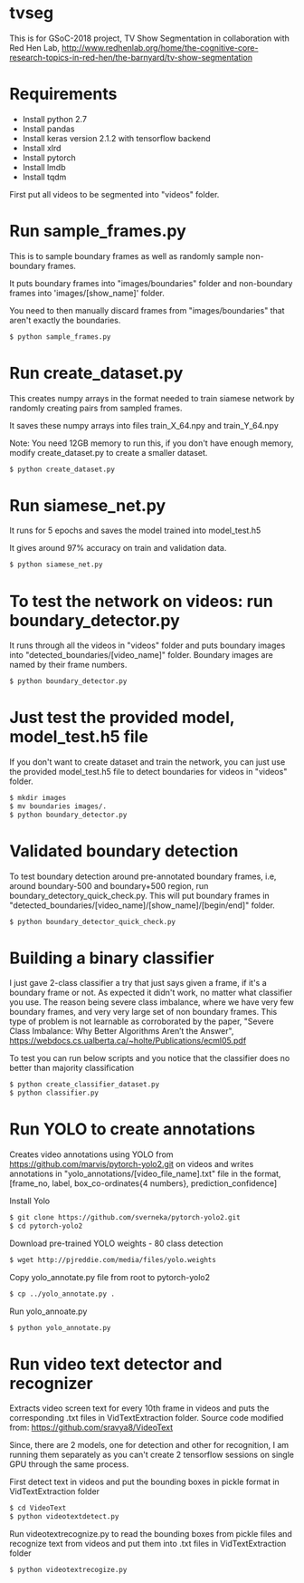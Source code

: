# tvseg

This is for GSoC-2018 project, TV Show Segmentation in collaboration with Red Hen Lab, http://www.redhenlab.org/home/the-cognitive-core-research-topics-in-red-hen/the-barnyard/tv-show-segmentation

# Requirements
- Install python 2.7
- Install pandas
- Install keras version 2.1.2 with tensorflow backend
- Install xlrd
- Install pytorch
- Install lmdb
- Install tqdm


First put all videos to be segmented into "videos" folder.

# Run sample_frames.py
This is to sample boundary frames as well as randomly sample non-boundary frames.

It puts boundary frames into "images/boundaries" folder and non-boundary frames into 'images/[show_name]' folder.

You need to then manually discard frames from "images/boundaries" that aren't exactly the boundaries.

```bash
$ python sample_frames.py
```

# Run create_dataset.py
This creates numpy arrays in the format needed to train siamese network by randomly creating pairs from sampled frames.

It saves these numpy arrays into files train_X_64.npy and train_Y_64.npy

Note: You need 12GB memory to run this, if you don't have enough memory, modify create_dataset.py to create a smaller dataset.

```bash
$ python create_dataset.py
```

# Run siamese_net.py
It runs for 5 epochs and saves the model trained into model_test.h5

It gives around 97% accuracy on train and validation data.

```bash
$ python siamese_net.py
```

# To test the network on videos:  run boundary_detector.py
It runs through all the videos in "videos" folder and puts boundary images into "detected_boundaries/[video_name]" folder.
Boundary images are named by their frame numbers.

```bash
$ python boundary_detector.py
```

# Just test the provided model, model_test.h5 file
If you don't want to create dataset and train the network, you can just use the provided model_test.h5 file to detect boundaries for videos in "videos" folder.

```bash
$ mkdir images
$ mv boundaries images/.
$ python boundary_detector.py
```

# Validated boundary detection
To test boundary detection around pre-annotated boundary frames, i.e, around boundary-500 and boundary+500 region, run boundary_detectory_quick_check.py. This will put boundary frames in "detected_boundaries/[video_name]/[show_name]/[begin/end]" folder.

```bash
$ python boundary_detector_quick_check.py
```



# Building a binary classifier
I just gave 2-class classifier a try that just says given a frame, if it's a boundary frame or not. As expected it didn't work, no matter what classifier you use.
The reason being severe class imbalance, where we have very few boundary frames, and very very large set of non boundary frames.
This type of problem is not learnable as corroborated by the paper, "Severe Class Imbalance: Why Better Algorithms Aren’t the Answer", https://webdocs.cs.ualberta.ca/~holte/Publications/ecml05.pdf

To test you can run below scripts and you notice that the classifier does no better than majority classification

```bash
$ python create_classifier_dataset.py
$ python classifier.py
```

# Run YOLO to create annotations
Creates video annotations using YOLO from https://github.com/marvis/pytorch-yolo2.git on videos and writes annotations in "yolo_annotations/[video_file_name].txt" file in the format, [frame_no, label, box_co-ordinates{4 numbers}, prediction_confidence]

Install Yolo
```bash
$ git clone https://github.com/sverneka/pytorch-yolo2.git
$ cd pytorch-yolo2
```
Download pre-trained YOLO weights - 80 class detection
```bash
$ wget http://pjreddie.com/media/files/yolo.weights
```
Copy yolo_annotate.py file from root to pytorch-yolo2
```bash
$ cp ../yolo_annotate.py .
```
Run yolo_annoate.py
```bash
$ python yolo_annotate.py
```

# Run video text detector and recognizer
Extracts video screen text for every 10th frame in videos and puts the corresponding .txt files in VidTextExtraction folder.
Source code modified from: https://github.com/sravya8/VideoText

Since, there are 2 models, one for detection and other for recognition, I am running them separately as you can't create 2 tensorflow sessions on single GPU through the same process.

First detect text in videos and put the bounding boxes in pickle format in VidTextExtraction folder
```bash
$ cd VideoText
$ python videotextdetect.py
```

Run videotextrecognize.py to read the bounding boxes from pickle files and recognize text from videos and put them into .txt files in VidTextExtraction folder
```bash
$ python videotextrecogize.py
```
